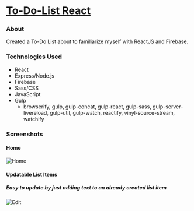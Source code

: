 # [To-Do-List React](https://todo-chyiyenwang.herokuapp.com/)
### About
Created a To-Do List about to familiarize myself with ReactJS and Firebase.

### Technologies Used
* React
* Express/Node.js
* Firebase
* Sass/CSS
* JavaScript
* Gulp
  - browserify, gulp, gulp-concat, gulp-react, gulp-sass, gulp-server-livereload, gulp-util, gulp-watch, reactify, vinyl-source-stream, watchify

### Screenshots
#### Home
![Home](https://github.com/chyiyenwang/to-do-list-react/blob/master/screenshots/home.png "Home screenshot")

#### Updatable List Items
##### Easy to update by just adding text to an already created list item
![Edit](https://github.com/chyiyenwang/to-do-list-react/blob/master/screenshots/edit.png "Edit screenshot")